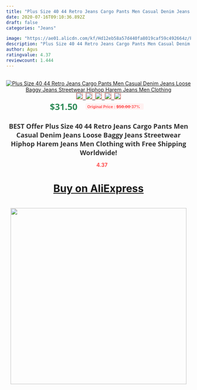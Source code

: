 ```yaml
---
title: "Plus Size 40 44 Retro Jeans Cargo Pants Men Casual Denim Jeans Loose Baggy Jeans Streetwear Hiphop Harem Jeans Men Clothing"
date: 2020-07-16T09:10:36.892Z
draft: false
categories: "Jeans"

image: "https://ae01.alicdn.com/kf/Hd12eb58a57d440fa8019caf59c492664z/Plus-Size-40-44-Retro-Jeans-Cargo-Pants-Men-Casual-Denim-Jeans-Loose-Baggy-Jeans-Streetwear.jpg"
description: "Plus Size 40 44 Retro Jeans Cargo Pants Men Casual Denim Jeans Loose Baggy Jeans Streetwear Hiphop Harem Jeans Men Clothing"
author: Agus
ratingvalue: 4.37
reviewcount: 1.444
---
```

<br>
<div style="text-align: center;">
<a href="https://s.click.aliexpress.com/e/_ALO81r" target="_blank" rel="nofollow noopener noreferrer"><img alt="Plus Size 40 44 Retro Jeans Cargo Pants Men Casual Denim Jeans Loose Baggy Jeans Streetwear Hiphop Harem Jeans Men Clothing" class="magnifier-image" src="https://ae01.alicdn.com/kf/Hd12eb58a57d440fa8019caf59c492664z/Plus-Size-40-44-Retro-Jeans-Cargo-Pants-Men-Casual-Denim-Jeans-Loose-Baggy-Jeans-Streetwear.jpg_640x640.jpg">
<br>
<img style="border:1px solid salmon" src="https://ae01.alicdn.com/kf/Hd12eb58a57d440fa8019caf59c492664z/Plus-Size-40-44-Retro-Jeans-Cargo-Pants-Men-Casual-Denim-Jeans-Loose-Baggy-Jeans-Streetwear.jpg_120x120.jpg">&nbsp;&nbsp;<img style="border:1px solid salmon" src="https://ae01.alicdn.com/kf/H3cd40b34b74847618b90017e6b017532f/Plus-Size-40-44-Retro-Jeans-Cargo-Pants-Men-Casual-Denim-Jeans-Loose-Baggy-Jeans-Streetwear.jpg_120x120.jpg">&nbsp;&nbsp;<img style="border:1px solid salmon" src="https://ae01.alicdn.com/kf/H93cee52cfb2840aba752eaccae85eed2W/Plus-Size-40-44-Retro-Jeans-Cargo-Pants-Men-Casual-Denim-Jeans-Loose-Baggy-Jeans-Streetwear.jpg_120x120.jpg">&nbsp;&nbsp;<img style="border:1px solid salmon" src="https://ae01.alicdn.com/kf/H6183e8b2a4f14491acf97bfc4bd1223e1/Plus-Size-40-44-Retro-Jeans-Cargo-Pants-Men-Casual-Denim-Jeans-Loose-Baggy-Jeans-Streetwear.jpg_120x120.jpg">&nbsp;&nbsp;<img style="border:1px solid salmon" src="https://ae01.alicdn.com/kf/Hf48d2f37d5324b6082600b3ba2ec606ei/Plus-Size-40-44-Retro-Jeans-Cargo-Pants-Men-Casual-Denim-Jeans-Loose-Baggy-Jeans-Streetwear.jpg_120x120.jpg"></a></div><br0>
<div style="text-align: center;"><span style="background-color: white; border: 0px; box-sizing: border-box; color: seagreen; display: inline-block; font-family: &quot;open sans&quot; , &quot;arial&quot; , &quot;helvetica&quot; , sans-serif , &quot;heiti&quot;; font-size: 24px; font-stretch: inherit; font-weight: 700; line-height: inherit; margin: 0px 10px 0px 0px; padding: 0px; vertical-align: middle;">$31.50 </span>
<span style="background: rgb(255 , 241 , 241); border-radius: 3px; border: 0px; box-sizing: border-box; color: #ff4747; display: inline-block; font-family: inherit; font-size: 12px; font-stretch: inherit; font-style: inherit; font-variant: inherit; font-weight: 600; line-height: inherit; margin: 0px; padding: 2px 5px; transform: scale(0.9); vertical-align: middle;">Original Price : <b style="text-decoration: line-through;">$50.00 </b> 37%&nbsp;&nbsp;</span></div>
<h1 style="color: #333333; display: inline-block; font-family: &quot;open sans&quot; , &quot;arial&quot; , &quot;helvetica&quot; , sans-serif , &quot;heiti&quot;; font-size: 18px; font-stretch: inherit; font-weight: 700; text-align: center;">BEST Offer Plus Size 40 44 Retro Jeans Cargo Pants Men Casual Denim Jeans Loose Baggy Jeans Streetwear Hiphop Harem Jeans Men Clothing with Free Shipping Worldwide!</h1>
<div style="color: #ff4747; text-align: center;">
<img src="https://4.bp.blogspot.com/-M0ZcTcb-5uY/XleCXlxnR4I/AAAAAAAAAEc/OrjgMkXV1oMQFaCRZj5HQwOCBcu3w1FegCPcBGAYYCw/s1600/star.png" style="height: 15px;">&nbsp;<b>4.37</b></div>
<div class="button_cont" align="center"><a class="buynow_a" href="https://s.click.aliexpress.com/e/_ALO81r" target="_blank" rel="nofollow noopener noreferrer"><H1>Buy on AliExpress</H1></a></div><br>
<div class="separator" style="clear: both; text-align: center;">
<img src="https://lh3.googleusercontent.com/-pTy5HemUv9M/XlePHvY0dAI/AAAAAAAAAE4/0nX5iRUoIWY8eMW9Dpxeirr157OZliDIgCLcBGAsYHQ/s1600/badge.gif" width="480">
</div>
